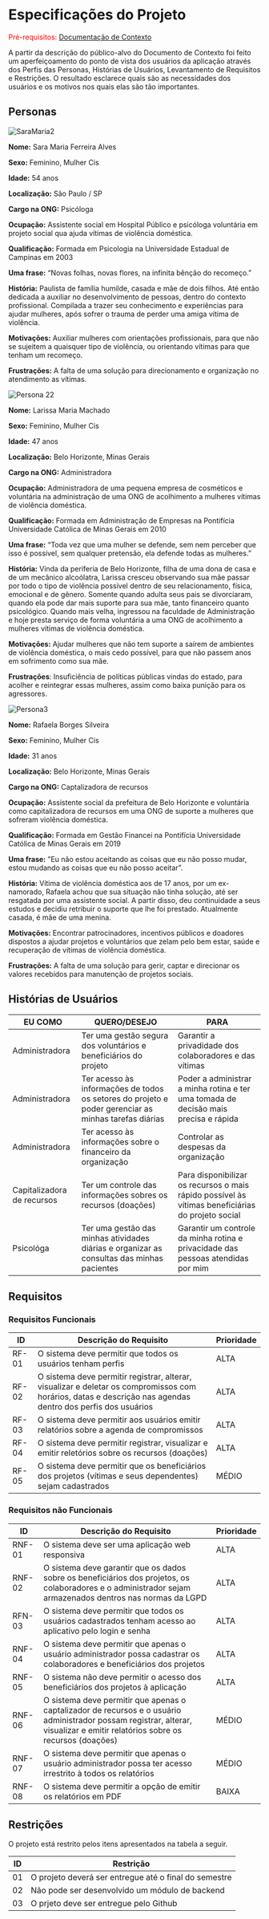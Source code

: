 # Especificações do Projeto

<span style="color:red">Pré-requisitos: <a href="1-Documentação de Contexto.md"> Documentação de Contexto</a></span>

A partir da descrição do público-alvo do Documento de Contexto foi feito um aperfeiçoamento do ponto de vista dos usuários da aplicação através dos Perfis das Personas, Histórias de Usuários, Levantamento de Requisitos e Restrições. O resultado esclarece quais são as necessidades dos usuários e os motivos nos quais elas são tão importantes.

## Personas

![SaraMaria2](https://user-images.githubusercontent.com/128602472/228576983-a43d0673-e65d-4e8c-b73f-c9982aba701f.jpg)

**Nome:** Sara Maria Ferreira Alves 

**Sexo:** Feminino, Mulher Cis

**Idade:** 54 anos

**Localização:** São Paulo / SP

**Cargo na ONG:** Psicóloga

**Ocupação:**  Assistente social em Hospital Público e psicóloga voluntária em projeto social qua ajuda vítimas de violência doméstica.

**Qualificação:** Formada em Psicologia na  Universidade Estadual de Campinas em 2003

**Uma frase:** “Novas folhas, novas flores, na infinita bênção do recomeço.”

**História:** Paulista de família humilde, casada e mãe de dois filhos. Até então dedicada a auxiliar no desenvolvimento de pessoas, dentro do contexto profissional. Compilada a trazer seu conhecimento e experiências para ajudar mulheres, após sofrer o trauma de perder uma amiga vítima de violência.

**Motivações:** Auxiliar mulheres com orientações profissionais, para que não se sujeitem a quaisquer tipo de violência, ou orientando vítimas para que tenham um recomeço.

**Frustrações:** A falta de uma solução para direcionamento e organização no atendimento as vítimas.


 ![Persona 22](https://user-images.githubusercontent.com/128602472/229167298-d983987c-bd1d-430a-8f54-b09d832ee35f.jpg)

 
**Nome:** Larissa Maria Machado 
 
**Sexo:** Feminino, Mulher Cis 
 
**Idade:** 47 anos 
 
**Localização:** Belo Horizonte, Minas Gerais 

**Cargo na ONG:** Administradora

**Ocupação:** Administradora de uma pequena empresa de cosméticos e voluntária na administração de uma ONG de acolhimento a mulheres vítimas de violência doméstica.

**Qualificação:** Formada em Administração de Empresas na Pontifícia Universidade Católica de Minas Gerais em 2010
 
**Uma frase:** “Toda vez que uma mulher se defende, sem nem perceber que isso é possível, sem qualquer pretensão, ela defende todas as mulheres.”

**História:** Vinda da periferia de Belo Horizonte, filha de uma dona de casa e de um mecânico alcoólatra, Larissa cresceu observando sua mãe passar por todo o tipo de violência possível dentro de seu relacionamento, física, emocional e de gênero. Somente quando adulta seus pais se divorciaram, quando ela pode dar mais suporte para sua mãe, tanto financeiro quanto psicológico. Quando mais velha, ingressou na faculdade de Administração e hoje presta serviço de forma voluntária a uma ONG de acolhimento a mulheres vítimas de violência doméstica. 

**Motivações:** Ajudar mulheres que não tem suporte a saírem de ambientes de violência doméstica, o mais cedo possível, para que não passem anos em sofrimento como sua mãe. 

**Frustrações**: Insuficiência de políticas públicas vindas do estado, para acolher e reintegrar essas mulheres, assim como  baixa punição para os agressores.

![Persona3](https://user-images.githubusercontent.com/128602472/229170975-21a3019a-cee1-42d2-a05d-19b247d99232.jpg)

**Nome:** Rafaela Borges Silveira

**Sexo:** Feminino, Mulher Cis

**Idade:** 31 anos

**Localização:** Belo Horizonte, Minas Gerais

**Cargo na ONG:** Captalizadora de recursos

**Ocupação:** Assistente social da prefeitura de Belo Horizonte e voluntária como capitalizadora de recursos em uma ONG de suporte a mulheres que sofreram violência doméstica.

**Qualificação:** Formada em Gestão Financei na Pontifícia Universidade Católica de Minas Gerais em 2019

**Uma frase:** ”Eu não estou aceitando as coisas que eu não posso mudar, estou mudando as coisas que eu não posso aceitar”.

**História:** Vítima de violência doméstica aos de 17 anos, por um ex-namorado, Rafaela achou que sua situação não tinha solução, até ser resgatada por uma assistente social. A partir disso, deu continuidade a seus estudos e decidiu retribuir o suporte que lhe foi prestado. Atualmente casada, é mãe de uma menina.

**Motivações:** Encontrar patrocinadores, incentivos públicos e doadores dispostos a ajudar projetos e voluntários que zelam pelo bem estar, saúde e recuperação de vítimas de violência doméstica.

**Frustrações:** A falta de uma solução para gerir, captar e direcionar os valores recebidos para manutenção de projetos sociais.


## Histórias de Usuários

|    EU COMO            |QUERO/DESEJO                         |PARA                         |
|----------------|-------------------------------|-----------------------------|
|Administradora| Ter uma gestão segura dos voluntários e beneficiários do projeto| Garantir a privadidade dos colaboradores e das vítimas |
|Administradora| Ter acesso às informações de todos os setores do projeto e poder gerenciar as minhas tarefas diárias| Poder a administrar a minha rotina e ter uma tomada de decisão mais precisa e rápida |
|Administradora| Ter acesso às informações sobre o financeiro da organização| Controlar as despesas da organização |
|Capitalizadora de recursos| Ter um controle das informações sobres os recursos (doações) | Para disponibilizar os recursos o mais rápido possível às vítimas beneficiárias do projeto social  |
|Psicológa| Ter uma gestão das minhas atividades diárias e organizar as consultas das minhas pacientes | Garantir um controle da minha rotina e privacidade das pessoas atendidas por mim|

## Requisitos

### Requisitos Funcionais

|ID    | Descrição do Requisito  | Prioridade |
|------|-----------------------------------------|----|
|RF-01| O sistema deve permitir que todos os usuários tenham perfis | ALTA | 
|RF-02| O sistema deve permitir registrar, alterar, visualizar e deletar os compromissos com horários, datas e descrição nas agendas dentro dos perfis dos usuários| ALTA |
|RF-03| O sistema deve permitir aos usuários emitir relatórios sobre a agenda de compromissos   | ALTA |
|RF-04| O sistema deve permitir registrar, visualizar e emitir reletórios sobre os recursos (doações) | ALTA |
|RF-05| O sistema deve permitir que os beneficiários dos projetos (vítimas e seus dependentes) sejam cadastrados| MÉDIO |



### Requisitos não Funcionais

|ID     | Descrição do Requisito  |Prioridade |
|-------|-------------------------|----|
|RNF-01| O sistema deve ser uma aplicação web responsiva| ALTA | 
|RNF-02| O sistema deve garantir que os dados sobre os beneficiários dos projetos, os colaboradores e o administrador sejam armazenados dentros nas normas da LGPD |    ALTA |
|RFN-03| O sistema deve permitir que todos os usuários cadastrados tenham acesso ao aplicativo pelo login e senha | ALTA |
|RNF-04| O sistema deve permitir que apenas o usuário administrador possa cadastrar os colaboradores e beneficiários dos projetos| ALTA |
|RNF-05| O sistema não deve permitir o acesso dos beneficiários dos projetos à aplicação| ALTA |
|RNF-06| O sistema deve permitir que apenas o captalizador de recursos e o usuário administrador possam registrar, alterar, visualizar e emitir relatórios sobre os recursos (doações)| MÉDIO |
|RNF-07| O sistema deve permitir que apenas o usuário administrador possa ter acesso irrestrito à todos os relatórios| MÉDIO | 
|RNF-08| O sistema deve permitir a opção de emitir os relatórios em PDF| BAIXA | 


## Restrições

O projeto está restrito pelos itens apresentados na tabela a seguir.

|ID| Restrição                                             |
|--|-------------------------------------------------------|
|01| O projeto deverá ser entregue até o final do semestre |
|02| Não pode ser desenvolvido um módulo de backend        |
|03| O prjeto deve ser entregue pelo Github                |

